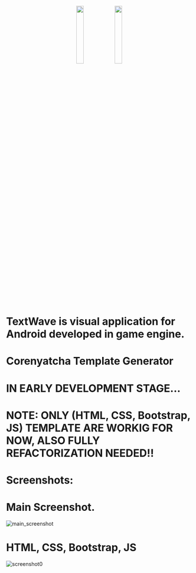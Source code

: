 <div style="container" align="center">
  <br>
  <img src="https://brandslogos.com/wp-content/uploads/images/large/python-logo.png" width="20%" />
  <img src="https://logodix.com/logo/1758841.png" width="20%" />  
</div>
<br>

# TextWave is visual application for Android developed in game engine.

# Corenyatcha Template Generator
# IN EARLY DEVELOPMENT STAGE...

# NOTE: ONLY (HTML, CSS, Bootstrap, JS) TEMPLATE ARE WORKIG FOR NOW, ALSO FULLY REFACTORIZATION NEEDED!!

# Screenshots:
# Main Screenshot.
![main_screenshot](https://github.com/user-attachments/assets/f37326ed-c381-4281-8215-efa0b22ddd5a)

# HTML, CSS, Bootstrap, JS
![screenshot0](https://github.com/user-attachments/assets/379b94a4-0102-4550-aab8-4a9e01441a5b)
